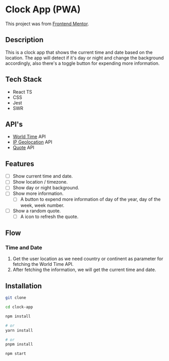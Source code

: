 # Clock App (PWA)

This project was from [Frontend Mentor](https://www.frontendmentor.io/challenges/clock-app-LMFaxFwrM).

## Description

This is a clock app that shows the current time and date based on the location. The app will detect if it's day or night and change the background accordingly, also there's a toggle button for expending more information.

## Tech Stack

- React TS
- CSS
- Jest
- SWR

## API's

- [World Time](http://worldtimeapi.org/) API
- [IP Geolocation](https://ipbase.com/) API
- [Quote](https://github.com/lukePeavey/quotable) API

## Features

- [ ] Show current time and date.
- [ ] Show location / timezone.
- [ ] Show day or night background.
- [ ] Show more information.
  - [ ] A button to expend more information of day of the year, day of the week, week number.
- [ ] Show a random quote.
  - [ ] A icon to refresh the quote.

## Flow

### Time and Date

1. Get the user location as we need country or continent as parameter for fetching the World Time API.
2. After fetching the information, we will get the current time and date.

## Installation

```bash
git clone
```

```bash
cd clock-app
```

```bash
npm install

# or
yarn install

# or
pnpm install
```

```bash
npm start
```
